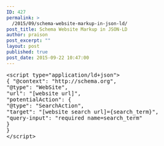 ```yaml
---
ID: 427
permalink: >
  /2015/09/schema-website-markup-in-json-ld/
post_title: Schema Website Markup in JSON-LD
author: praison
post_excerpt: ""
layout: post
published: true
post_date: 2015-09-22 10:47:00
---
```

<pre>&lt;script type="application/ld+json"&gt;
{ "@context": "http://schema.org",
"@type": "WebSite",
"url": "[website url]",
"potentialAction": {
"@type": "SearchAction",
"target": "[website search url]={search_term}",
"query-input": "required name=search_term"
}
}
&lt;/script&gt;</pre>